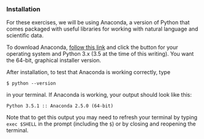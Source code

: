 ### Installation

For these exercises, we will be using Anaconda, a version of Python that comes packaged with useful libraries for working with natural language and scientific data. 

To download Anaconda, [follow this link](https://www.continuum.io/downloads) and click the button for your operating system and Python 3.x (3.5 at the time of this writing). You want the 64-bit, graphical installer version.

After installation, to test that Anaconda is working correctly, type 

    $ python --version

in your terminal. If Anaconda is working, your output should look like this:

	Python 3.5.1 :: Anaconda 2.5.0 (64-bit)

Note that to get this output you may need to refresh your terminal by typing `exec $SHELL` in the prompt (including the `$`) or by closing and reopening the terminal.
